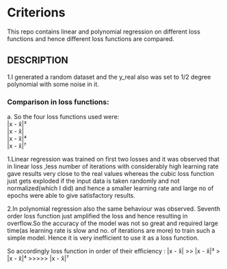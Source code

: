 # Criterions
This repo contains linear and polynomial regression on different loss functions and hence different loss functions are compared.

## DESCRIPTION
1.I generated a random dataset and the y_real also was set to 1/2 degree polynomial with some noise in it.<br/>
### Comparison in loss functions:
a. So the four loss functions used were:<br />
   |x -  x̂|³ <br/>
   |x -  x̂|  <br/>
   |x -  x̂|⁴ <br/>
   |x -  x̂|⁷<br/>
  
1.Linear regression was trained on first two losses and it was observed that in linear loss ,less number of iterations with considerably high learning rate gave results very close to the real values whereas the cubic loss function just gets exploded if the input data is taken randomly and not normalized(which I did) and hence a smaller learning rate and large no of epochs were able to give satisfactory results.

2.In polynomial regression also the same behaviour was observed. Seventh order loss function just amplified the loss and hence resulting in overflow.So the accuracy of the model was not so great and required large time(as learning rate is slow and no. of iterations are more) to train such a simple model. Hence it is very inefficient to use it as a loss function.<br/>

So accordingly loss function in order of their efficiency :  |x -  x̂| >> |x -  x̂|³  > |x -  x̂|⁴ >>>>> |x -  x̂|⁷
